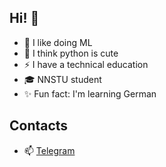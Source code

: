 ## Hi! 👋


- 🌿 I like doing ML
- 🐍 I think python is cute
- ⚡ I have a technical education
- 🎓 NNSTU student
- ✨ Fun fact: I'm learning German
## Сontacts

- 📫 [Telegram](https://t.me/rar_rosenrot) 

